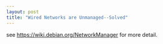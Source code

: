 ```yaml
---
layout: post
title: "Wired Networks are Unmanaged--Solved"
---
```

see https://wiki.debian.org/NetworkManager for more detail.
